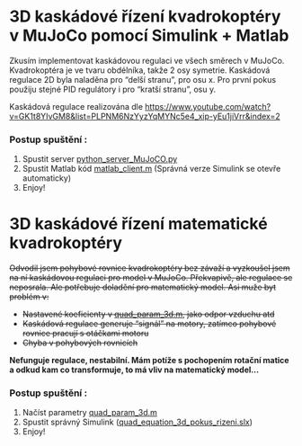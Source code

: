 # 3D kaskádové řízení kvadrokoptéry v MuJoCo pomocí Simulink + Matlab

Zkusím implementovat kaskádovou regulaci ve všech směrech v MuJoCo. 
Kvadrokoptéra je ve tvaru obdélníka, takže 2 osy symetrie. 
Kaskádová regulace 2D byla naladěna pro “delší stranu”, pro osu x. 
Pro první pokus použiju stejné PID regulátory i pro “kratší stranu”, osu y.

Kaskádová regulace realizována dle
https://www.youtube.com/watch?v=GK1t8YIvGM8&list=PLPNM6NzYyzYqMYNc5e4_xip-yEu1jiVrr&index=2


### Postup spuštění :
1.	Spustit server [python_server_MuJoCO.py](python_server_MuJoCO.py)
2.	Spustit Matlab kód [matlab_client.m](matlab_client.m) (Správná verze Simulink se otevře automaticky)
3.	Enjoy!


# 3D kaskádové řízení matematické kvadrokoptéry
~~Odvodil jsem pohybové rovnice kvadrokoptéry bez závaží a vyzkoušel jsem na ní 
kaskádovou regulaci pro model v MuJoCo. Překvapivě, ale regulace se neposrala. 
Ale potřebuje doladění pro matematický model. Asi muže byt problém v:~~
* ~~Nastavené koeficienty v [quad_param_3d.m](quad_param_3d.m), jako odpor vzduchu atd~~
* ~~Kaskádová regulace generuje “signál” na motory, zatímco pohybové rovnice pracují s otáčkami motoru~~
* ~~Chyba v pohybových rovnicích~~

**Nefunguje regulace, nestabilní. Mám potíže s pochopením rotační matice a odkud kam co transformuje, 
to má vliv na matematický model…**



### Postup spuštění :
1.	Načíst parametry [quad_param_3d.m](quad_param_3d.m)
2.	Spustit správný Simulink ([quad_equation_3d_pokus_rizeni.slx](quad_equation_3d_pokus_rizeni.slx))
3.	Enjoy!